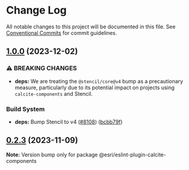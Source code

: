 # Change Log

All notable changes to this project will be documented in this file.
See [Conventional Commits](https://conventionalcommits.org) for commit guidelines.

## [1.0.0](https://github.com/Esri/calcite-design-system/compare/@esri/eslint-plugin-calcite-components@0.2.3...@esri/eslint-plugin-calcite-components@1.0.0) (2023-12-02)

### ⚠ BREAKING CHANGES

- __deps:__ We are treating the `@stencil/core@v4` bump as a precautionary measure, particularly due to its potential impact on projects using `calcite-components` and Stencil.

### Build System

- __deps:__ Bump Stencil to v4 ([#8108](https://github.com/Esri/calcite-design-system/issues/8108)) ([bcbb79f](https://github.com/Esri/calcite-design-system/commit/bcbb79f8c925d505bb4ee5e6a54861c5f6bb88b9))

## [0.2.3](https://github.com/Esri/calcite-design-system/compare/@esri/eslint-plugin-calcite-components@0.2.2...@esri/eslint-plugin-calcite-components@0.2.3) (2023-11-09)

__Note:__ Version bump only for package @esri/eslint-plugin-calcite-components
